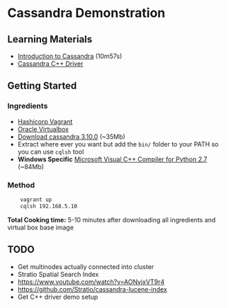 # Cassandra Demonstration

## Learning Materials

 - [Introduction to Cassandra](https://www.youtube.com/watch?v=5qEoEAfAer8) (10m57s)
 - [Cassandra C++ Driver](https://academy.datastax.com/resources/getting-started-cpp-driver)

## Getting Started

### Ingredients

 - [Hashicorp Vagrant](https://www.vagrantup.com/downloads.html)
 - [Oracle Virtualbox](https://www.virtualbox.org/wiki/Downloads)
 - [Download cassandra 3.10.0](http://www.apache.org/dyn/closer.lua/cassandra/3.10/apache-cassandra-3.10-bin.tar.gz) (~35Mb)
 - Extract where ever you want but add the `bin/` folder to your PATH so you can use `cqlsh` tool
 - **Windows Specific** [Microsoft Visual C++ Compiler for Python 2.7](http://www.microsoft.com/en-us/download/details.aspx?id=44266) (~84Mb)
 
### Method

```bash
    vagrant up
    cqlsh 192.168.5.10
```

**Total Cooking time:** 5-10 minutes after downloading all ingredients and virtual box base image

## TODO
 
 - Get multinodes actually connected into cluster
 - Stratio Spatial Search Index 
  - https://www.youtube.com/watch?v=AONyjxVT9r4
  - https://github.com/Stratio/cassandra-lucene-index
 - Get C++ driver demo setup
